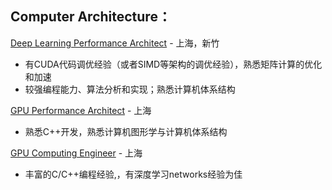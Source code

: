 ## Computer Architecture：

[Deep Learning Performance Architect](/Deep_Learning_Performance_Architect.md) - 上海，新竹
- 有CUDA代码调优经验（或者SIMD等架构的调优经验），熟悉矩阵计算的优化和加速
- 较强编程能力、算法分析和实现；熟悉计算机体系结构

[GPU Performance Architect](/GPU_Performance_Architect.md) - 上海
- 熟悉C++开发，熟悉计算机图形学与计算机体系结构

[GPU Computing Engineer](/GPU-Computing-Engineer.md) - 上海
- 丰富的C/C++编程经验,，有深度学习networks经验为佳

